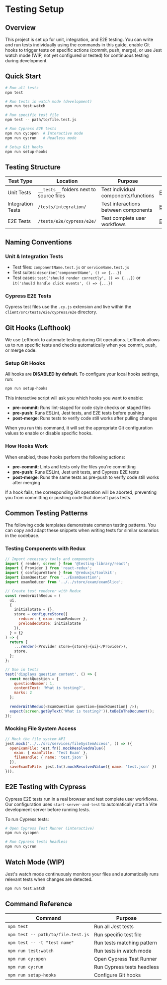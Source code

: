 # Testing Setup

## Overview

This project is set up for unit, integration, and E2E testing. You can write and run tests individually using the commands in this guide, enable Git hooks to trigger tests on specific actions (commit, push, merge), or use Jest watch mode (WIP, not yet configured or tested) for continuous testing during development.

## Quick Start

```bash
# Run all tests
npm test

# Run tests in watch mode (development)
npm run test:watch

# Run specific test file
npm test -- path/to/file.test.js

# Run Cypress E2E tests
npm run cy:open  # Interactive mode
npm run cy:run   # Headless mode

# Setup Git hooks
npm run setup-hooks
```

## Testing Structure

| Test Type         | Location                                 | Purpose                              | Examples                                                                         |
|-------------------|------------------------------------------|--------------------------------------|----------------------------------------------------------------------------------|
| Unit Tests        | `__tests__` folders next to source files | Test individual components/functions | [EXAMPLE_examUtils.test.js](../store/exam/__tests__/EXAMPLE_examUtils.test.js)   |
| Integration Tests | `/tests/integration/`                    | Test interactions between components | [EXAMPLE_examSlice.test.js](./integration/EXAMPLE_examSlice.test.js)             |
| E2E Tests         | `/tests/e2e/cypress/e2e/`                | Test complete user workflows         | [EXAMPLE_basicNavigation.cy.js](./e2e/cypress/e2e/EXAMPLE_basicNavigation.cy.js) |

## Naming Conventions

### Unit & Integration Tests
- Test files: `componentName.test.js` or `serviceName.test.js`
- Test suites: `describe('componentName', () => {...})`
- Test cases: `test('should render correctly', () => {...})` or `it('should handle click events', () => {...})`

### Cypress E2E Tests
Cypress test files use the `.cy.js` extension and live within the `client/src/tests/e2e/cypress/e2e` directory.

## Git Hooks (Lefthook)

We use Lefthook to automate testing during Git operations. Lefthook allows us to run specific tests and checks automatically when you commit, push, or merge code.

### Setup Git Hooks

All hooks are **DISABLED by default**. To configure your local hooks settings, run:

```bash
npm run setup-hooks
```

This interactive script will ask you which hooks you want to enable:

- **pre-commit**: Runs lint-staged for code style checks on staged files
- **pre-push**: Runs ESLint, Jest tests, and E2E tests before pushing
- **post-merge**: Runs tests to verify code still works after pulling changes

When you run this command, it will set the appropriate Git configuration values to enable or disable specific hooks.

### How Hooks Work

When enabled, these hooks perform the following actions:

- **pre-commit**: Lints and tests only the files you're committing
- **pre-push**: Runs ESLint, Jest unit tests, and Cypress E2E tests
- **post-merge**: Runs the same tests as pre-push to verify code still works after merging

If a hook fails, the corresponding Git operation will be aborted, preventing you from committing or pushing code that doesn't pass tests.

## Common Testing Patterns

The following code templates demonstrate common testing patterns. You can copy and adapt these snippets when writing tests for similar scenarios in the codebase.

### Testing Components with Redux

```javascript
// Import necessary tools and components
import { render, screen } from '@testing-library/react';
import { Provider } from 'react-redux';
import { configureStore } from '@reduxjs/toolkit';
import ExamQuestion from '../ExamQuestion';
import examReducer from '../../store/exam/examSlice';

// Create test renderer with Redux
const renderWithRedux = (
  ui,
  {
    initialState = {},
    store = configureStore({
      reducer: { exam: examReducer },
      preloadedState: initialState
    }),
  } = {}
) => {
  return {
    ...render(<Provider store={store}>{ui}</Provider>),
    store,
  };
};

// Use in tests
test('displays question content', () => {
  const mockQuestion = {
    questionNumber: 1,
    contentText: 'What is testing?',
    marks: 2
  };
  
  renderWithRedux(<ExamQuestion question={mockQuestion} />);
  expect(screen.getByText('What is testing?')).toBeInTheDocument();
});
```

### Mocking File System Access

```javascript
// Mock the file system API
jest.mock('../../src/services/fileSystemAccess', () => ({
  openExamFile: jest.fn().mockResolvedValue({
    exam: { examTitle: 'Test Exam' },
    fileHandle: { name: 'test.json' }
  }),
  saveExamToFile: jest.fn().mockResolvedValue({ name: 'test.json' })
}));
```

## E2E Testing with Cypress

Cypress E2E tests run in a real browser and test complete user workflows. Our configuration uses `start-server-and-test` to automatically start a Vite development server before running tests.

To run Cypress tests:

```bash
# Open Cypress Test Runner (interactive)
npm run cy:open

# Run Cypress tests headless
npm run cy:run
```

## Watch Mode (WIP)

Jest's watch mode continuously monitors your files and automatically runs relevant tests when changes are detected.

```bash
npm run test:watch
```

## Command Reference

| Command                            | Purpose                      |
|------------------------------------|------------------------------|
| `npm test`                         | Run all Jest tests           |
| `npm test -- path/to/file.test.js` | Run specific test file       |
| `npm test -- -t "test name"`       | Run tests matching pattern   |
| `npm run test:watch`               | Run tests in watch mode      |
| `npm run cy:open`                  | Open Cypress Test Runner     |
| `npm run cy:run`                   | Run Cypress tests headless   |
| `npm run setup-hooks`              | Configure Git hooks          |
